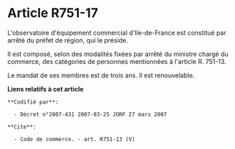 # Article R751-17

L'observatoire d'équipement commercial d'Ile-de-France est constitué par arrêté du préfet de région, qui le préside.

Il est composé, selon des modalités fixées par arrêté du ministre chargé du commerce, des catégories de personnes mentionnées
à l'article R. 751-13.

Le mandat de ses membres est de trois ans. Il est renouvelable.

**Liens relatifs à cet article**

	**Codifié par**:

	  - Décret n°2007-431 2007-03-25 JORF 27 mars 2007

	**Cite**:

	  - Code de commerce. - art. R751-13 (V)
